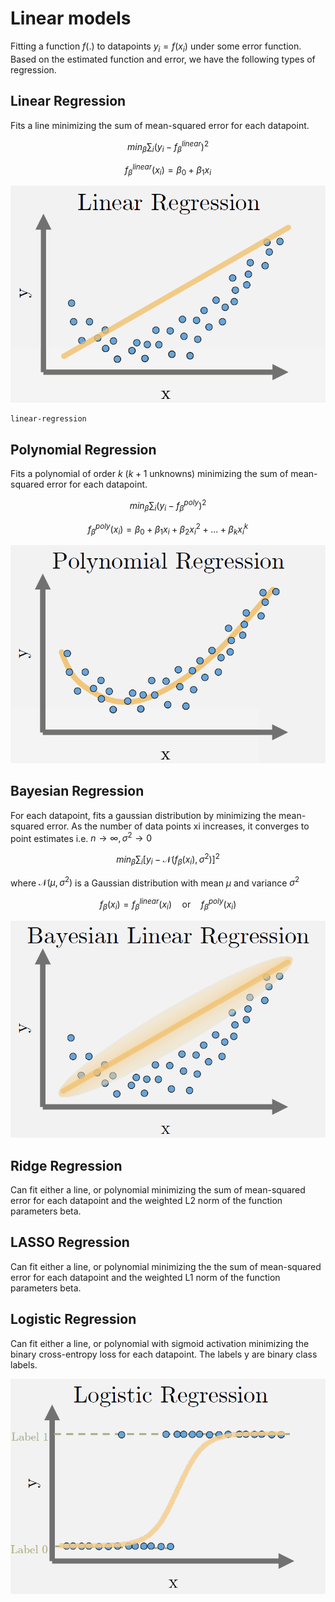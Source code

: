 # Linear models

Fitting a function $f(.)$ to datapoints $y_i=f(x_i)$ under some error function. Based on the estimated function and error, we have the following types of regression.

## Linear Regression
Fits a line minimizing the sum of mean-squared error for each datapoint.

$$min_{\beta} \sum_{i} (y_i - f_{\beta}^{linear})^2$$

$$f_{\beta}^{linear}(x_i) = \beta_0 + \beta_1 x_i$$

![](../../_static/linear-regression.png)


```{toctree}
linear-regression
```


## Polynomial Regression
Fits a polynomial of order $k$ ($k+1$ unknowns) minimizing the sum of mean-squared error for each datapoint.

$$min_{\beta} \sum_{i} (y_i - f_{\beta}^{poly})^2$$

$$f_{\beta}^{poly}(x_i) = \beta_0 + \beta_1 x_i + \beta_2 x_i^2 + ... + \beta_k x_i^k$$

![](../../_static/polynomial-regression.png)

## Bayesian Regression
For each datapoint, fits a gaussian distribution by minimizing the mean-squared error. As the number of data points xi increases, it converges to point estimates i.e. $n \rightarrow \infty, \sigma^2 \rightarrow 0$

$$min_{\beta} \sum_{i} [y_i - \mathcal{N}(f_{\beta}(x_i), \sigma^2)]^2$$

where $\mathcal{N}(\mu, \sigma^2)$ is a Gaussian distribution with mean $\mu$ and variance $\sigma^2$

$$f_{\beta}(x_i) = f_{\beta}^{linear}(x_i) \quad \mathrm{or} \quad f_{\beta}^{poly}(x_i)$$

![](../../_static/bayesian-linear-regression.png)

## Ridge Regression
Can fit either a line, or polynomial minimizing the sum of mean-squared error for each datapoint and the weighted L2 norm of the function parameters beta.

## LASSO Regression
Can fit either a line, or polynomial minimizing the the sum of mean-squared error for each datapoint and the weighted L1 norm of the function parameters beta.

## Logistic Regression
Can fit either a line, or polynomial with sigmoid activation minimizing the binary cross-entropy loss for each datapoint. The labels y are binary class labels.

![](../../_static/logistic-regression.png)

